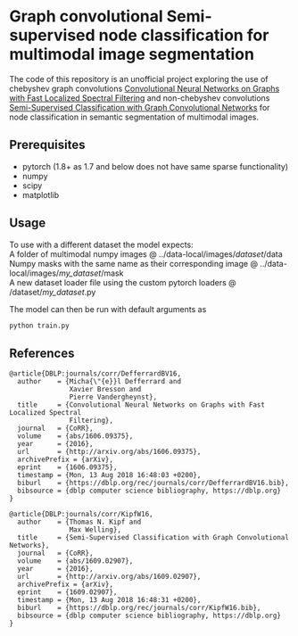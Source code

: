 # Graph convolutional Semi-supervised node classification for multimodal image segmentation
The code of this repository is an unofficial project exploring the use of chebyshev graph convolutions  [Convolutional Neural Networks on Graphs with Fast Localized Spectral Filtering](https://arxiv.org/abs/1606.09375) and non-chebyshev convolutions
[Semi-Supervised Classification with Graph Convolutional Networks](https://arxiv.org/abs/1609.02907) for node classification in semantic segmentation of multimodal images.

## Prerequisites
- pytorch (1.8+ as 1.7 and below does not have same sparse functionality)
- numpy
- scipy
- matplotlib

## Usage
To use with a different dataset the model expects:  
A folder of multimodal numpy images @ ../data-local/images/*dataset*/data  
Numpy masks with the same name as their corresponding image @ ../data-local/images/*my_dataset*/mask  
A new dataset loader file using the custom pytorch loaders @ /dataset/*my_dataset*.py  

The model can then be run with default arguments as
```python
python train.py
```

## References
```
@article{DBLP:journals/corr/DefferrardBV16,
  author    = {Micha{\"{e}}l Defferrard and
               Xavier Bresson and
               Pierre Vandergheynst},
  title     = {Convolutional Neural Networks on Graphs with Fast Localized Spectral
               Filtering},
  journal   = {CoRR},
  volume    = {abs/1606.09375},
  year      = {2016},
  url       = {http://arxiv.org/abs/1606.09375},
  archivePrefix = {arXiv},
  eprint    = {1606.09375},
  timestamp = {Mon, 13 Aug 2018 16:48:03 +0200},
  biburl    = {https://dblp.org/rec/journals/corr/DefferrardBV16.bib},
  bibsource = {dblp computer science bibliography, https://dblp.org}
}
```

```
@article{DBLP:journals/corr/KipfW16,
  author    = {Thomas N. Kipf and
               Max Welling},
  title     = {Semi-Supervised Classification with Graph Convolutional Networks},
  journal   = {CoRR},
  volume    = {abs/1609.02907},
  year      = {2016},
  url       = {http://arxiv.org/abs/1609.02907},
  archivePrefix = {arXiv},
  eprint    = {1609.02907},
  timestamp = {Mon, 13 Aug 2018 16:48:31 +0200},
  biburl    = {https://dblp.org/rec/journals/corr/KipfW16.bib},
  bibsource = {dblp computer science bibliography, https://dblp.org}
}
```